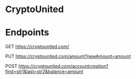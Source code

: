 # CryptoUnited



# Endpoints
GET https://cryptounited.com/

PUT https://cryptounited.com/amount?newAmount=amount

POST https://cryptounited.com/accountcreation?first=str1&last=str2&balance=amount
